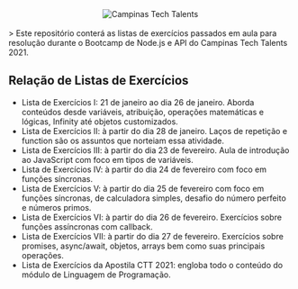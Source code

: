 <div align="center">
  <img src="https://lh3.googleusercontent.com/proxy/uCeal9tCoTbdBbmU3BSIIVfsnY0Km5y5ZiteYhMszJA9YH1JLUIlqQ9fohXI0L3JP3K14zg7kbrWHmeHYWUxUjn7fy6_Ig1sEpcxRhiIlpuqMlUpPIGkCzV9xRqmRIEIUqyN9FuRN20MljudkGyuZOX1DeYNzQ" alt="Campinas Tech Talents" style="max-width:100%;">
</div>
</br>
> Este repositório conterá as listas de exercícios passados em aula para resolução durante o Bootcamp de Node.js e API do Campinas Tech Talents 2021. 

## Relação de Listas de Exercícios

- Lista de Exercícios I: 21 de janeiro ao dia 26 de janeiro. Aborda conteúdos desde variáveis, atribuição, operações matemáticas e lógicas, Infinity até objetos customizados.
- Lista de Exercícios II: à partir do dia 28 de janeiro. Laços de repetição e function são os assuntos que norteiam essa atividade. 
- Lista de Exercícios III: à partir do dia 23 de fevereiro. Aula de introdução ao JavaScript com foco em tipos de variáveis.
- Lista de Exercícios IV: à partir do dia 24 de fevereiro com foco em funções síncronas. 
- Lista de Exercícios V: à partir do dia 25 de fevereiro com foco em funções síncronas, de calculadora simples, desafio do número perfeito e números primos.
- Lista de Exercícios VI: à partir do dia 26 de fevereiro. Exercícios sobre funções assíncronas com callback.
- Lista de Exercícios VII: à partir do dia 27 de fevereiro. Exercícios sobre promises, async/await, objetos, arrays bem como suas principais operações.
- Lista de Exercícios da Apostila CTT 2021: engloba todo o conteúdo do módulo de Linguagem de Programação.
